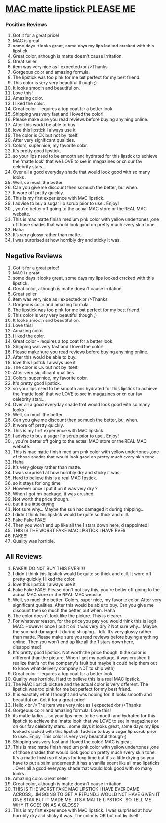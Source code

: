 # [MAC matte lipstick PLEASE ME](https://products.checkmycream.com/products/MAC-matte-lipstick-PLEASE-ME.html)

### Positive Reviews

<ol>
      <li>Got it for a great price!</li>
      <li>MAC is great.</li>
      <li>some days it looks great, some days my lips looked cracked with this lipstick.</li>
      <li>Great color, although is matte doesn&#x27;t cause irritation.</li>
      <li>Great seller</li>
      <li>item was very nice as I expected&lt;br /&gt;Thanks</li>
      <li>Gorgeous color and amazing formula.</li>
      <li>The lipstick was too pink for me but perfect for my best friend.</li>
      <li>This color is very very beautiful though ;)</li>
      <li>It looks smooth and beautiful on.</li>
      <li>Love this!</li>
      <li>Amazing color.</li>
      <li>I liked the color.</li>
      <li>Great color - requires a top coat for a better look.</li>
      <li>Shipping was very fast and I loved the color!</li>
      <li>Please make sure you read reviews before buying anything online.</li>
      <li>After this would be able to buy.</li>
      <li>love this lipstick I always use it</li>
      <li>The color is OK but not by itself.</li>
      <li>After very significant qualities.</li>
      <li>Colors, super nice, my favorite color.</li>
      <li>It&#x27;s pretty good lipstick.</li>
      <li>so your lips need to be smooth and hydrated for this lipstick to achieve the &#x27;matte look&#x27; that we LOVE to see in magazines or on our fav celebrity stars...</li>
      <li>Over all a good everyday shade that would look good with so many looks .</li>
      <li>Well, so much the better.</li>
      <li>Can you give me discount then so much the better, but when.</li>
      <li>It wore off pretty quickly.  </li>
      <li>This is my first experience with MAC lipstick.</li>
      <li>I advise to buy a sugar lip scrub prior to use.. Enjoy!</li>
      <li>, you&#x27;re better off going to the actual MAC store or the REAL MAC website.</li>
      <li>This is mac matte finish medium pink color with yellow undertones ,one of those shades that would look good on pretty much every skin tone.</li>
      <li>Haha</li>
      <li>It’s very glossy rather than matte.</li>
      <li>I was surprised at how horribly dry and sticky it was.</li>
</ol>


<h2>Negative Reviews</h2>
<ol>
<li> Got it for a great price!</li>
<li> MAC is great.</li>
<li> some days it looks great, some days my lips looked cracked with this lipstick.</li>
<li> Great color, although is matte doesn&#x27;t cause irritation.</li>
<li> Great seller</li>
<li> item was very nice as I expected&lt;br /&gt;Thanks</li>
<li> Gorgeous color and amazing formula.</li>
<li> The lipstick was too pink for me but perfect for my best friend.</li>
<li> This color is very very beautiful though ;)</li>
<li> It looks smooth and beautiful on.</li>
<li> Love this!</li>
<li> Amazing color.</li>
<li> I liked the color.</li>
<li> Great color - requires a top coat for a better look.</li>
<li> Shipping was very fast and I loved the color!</li>
<li> Please make sure you read reviews before buying anything online.</li>
<li> After this would be able to buy.</li>
<li> love this lipstick I always use it</li>
<li> The color is OK but not by itself.</li>
<li> After very significant qualities.</li>
<li> Colors, super nice, my favorite color.</li>
<li> It&#x27;s pretty good lipstick.</li>
<li> so your lips need to be smooth and hydrated for this lipstick to achieve the &#x27;matte look&#x27; that we LOVE to see in magazines or on our fav celebrity stars...</li>
<li> Over all a good everyday shade that would look good with so many looks .</li>
<li> Well, so much the better.</li>
<li> Can you give me discount then so much the better, but when.</li>
<li> It wore off pretty quickly.  </li>
<li> This is my first experience with MAC lipstick.</li>
<li> I advise to buy a sugar lip scrub prior to use.. Enjoy!</li>
<li> , you&#x27;re better off going to the actual MAC store or the REAL MAC website.</li>
<li> This is mac matte finish medium pink color with yellow undertones ,one of those shades that would look good on pretty much every skin tone.</li>
<li> Haha</li>
<li> It’s very glossy rather than matte.</li>
<li> I was surprised at how horribly dry and sticky it was.</li>
<li> Hard to believe this is a real MAC lipstick.</li>
<li> so it stays for long time</li>
<li> However once I put it on it was very dry ?</li>
<li> When I got my package, it was crushed</li>
<li> Not worth the price though.</li>
<li> but it&#x27;s a little drying</li>
<li> Not sure why… Maybe the sun had damaged it during shipping…</li>
<li> I didn&#x27;t think this lipstick would be quite so thick and dull.  </li>
<li> Fake Fake FAKE!</li>
<li> Then you won’t end up like all the 1 stars down here, disappointed!</li>
<li> THIS IS THE WORST FAKE MAC LIPSTICK I HAVE EVER</li>
<li> FAKE!!!</li>
<li> Quality was horrible.</li>
</ol>

<h2>All Reviews</h2>

<ol>
    <li> FAKE!!! DO NOT BUY THIS EVER!!!!!</li>
    <li> I didn&#x27;t think this lipstick would be quite so thick and dull.  It wore off pretty quickly.  I liked the color.</li>
    <li> love this lipstick I always use it</li>
    <li> Fake Fake FAKE! Please don&#x27;t not buy this, you&#x27;re better off going to the actual MAC store or the REAL MAC website.</li>
    <li> Well, so much the better. Colors, super nice, my favorite color. After very significant qualities. After this would be able to buy. Can you give me discount then so much the better, but when. Haha</li>
    <li> The color doesn&#x27;t look like the picture. This is clearer</li>
    <li> For whatever reason, for the price you pay you would think this is legit MAC. However once I put it on it was very dry ? Not sure why… Maybe the sun had damaged it during shipping… Idk. It’s very glossy rather than matte. Please make sure you read reviews before buying anything online. Then you won’t end up like all the 1 stars down here, disappointed!</li>
    <li> It&#x27;s pretty good lipstick. Not worth the price though. &amp; the color is different than the picture. When I got my package, it was crushed (I realize that&#x27;s not the company&#x27;s fault but maybe it could help them out to know what delivery company NOT to ship with)</li>
    <li> Great color - requires a top coat for a better look.</li>
    <li> Quality was horrible. Hard to believe this is a real MAC lipstick.</li>
    <li> The MAC lipstick picture and the actual color is very different.  The lipstick was too pink for me but perfect for my best friend.</li>
    <li> It is exactaly what I thought and was hoping for. It looks smooth and beautiful on. Got it for a great price!</li>
    <li> Hello,&lt;br /&gt;The item was very nice as I expected&lt;br /&gt;Thanks</li>
    <li> Gorgeous color and amazing formula. Love this!</li>
    <li> its matte ladies... so your lips need to be smooth and hydrated for this lipstick to achieve the &#x27;matte look&#x27; that we LOVE to see in magazines or on our fav celebrity stars... some days it looks great, some days my lips looked cracked with this lipstick. I advise to buy a sugar lip scrub prior to use.. Enjoy! This color is very very beautiful though ;)</li>
    <li> Shipping was very fast and I loved the color! MAC is great.</li>
    <li> This is mac matte finish medium pink color with yellow undertones ,one of those shades that would look good on pretty much every skin tone. It&#x27;s a matte finish so it stays for long time but it&#x27;s a little drying so you have to put a balm underneath.it has a vanilla scent like all mac lipsticks . Over all a good everyday shade that would look good with so many looks .</li>
    <li> Amazing color. Great seller</li>
    <li> Great color, although is matte doesn&#x27;t cause irritation.</li>
    <li> THIS IS THE WORST FAKE MAC LIPSTICK I HAVE EVER CAME ACROSS,...IM GOING TO GET A REFUND..i WOULD NOT HAVE GIVEN IT ONE STAR BUT IT MADE ME...ITS A MATTE LIPSTICK...SO TELL ME WHY IT GOES ON AS A GLOSS?</li>
    <li> This is my first experience with MAC lipstick. I was surprised at how horribly dry and sticky it was. The color is OK but not by itself.</li>
</ol>





